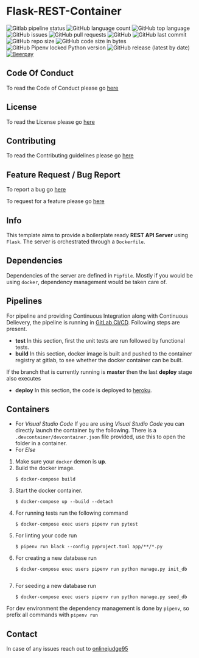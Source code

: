 Flask-REST-Container
====================


![Gitlab pipeline status](https://img.shields.io/gitlab/pipeline/onlinejudge95/Flask-REST-Container)
![GitHub language count](https://img.shields.io/github/languages/count/onlinejudge95/Flask-REST-Container)
![GitHub top language](https://img.shields.io/github/languages/top/onlinejudge95/Flask-REST-Container)
![GitHub issues](https://img.shields.io/github/issues-raw/onlinejudge95/Flask-REST-Container)
![GitHub pull requests](https://img.shields.io/github/issues-pr-raw/onlinejudge95/Flask-REST-Container)
![GitHub](https://img.shields.io/github/license/onlinejudge95/Flask-REST-Container)
![GitHub last commit](https://img.shields.io/github/last-commit/onlinejudge95/Flask-REST-Container)
![GitHub repo size](https://img.shields.io/github/repo-size/onlinejudge95/Flask-REST-Container)
![GitHub code size in bytes](https://img.shields.io/github/languages/code-size/onlinejudge95/Flask-REST-Container)
![GitHub Pipenv locked Python version](https://img.shields.io/github/pipenv/locked/python-version/onlinejudge95/Flask-REST-Container)
![GitHub release (latest by date)](https://img.shields.io/github/v/release/onlinejudge95/Flask-REST-Container)
[![Beerpay](https://beerpay.io/onlinejudge95/Flask-REST-Container/badge.svg)](https://beerpay.io/onlinejudge95/Flask-REST-Container)

## Code Of Conduct
To read the Code of Conduct please go [here](https://github.com/onlinejudge95/Flask-REST-Container/tree/master/.github/CODE_OF_CONDUCT.md)

## License
To read the License please go [here](https://github.com/onlinejudge95/Flask-REST-Container/tree/master/LICENSE)

## Contributing
To read the Contributing guidelines please go [here](https://github.com/onlinejudge95/Flask-REST-Container/tree/master/.github/CONTRIBUTING.md)

## Feature Request / Bug Report
To report a bug go [here](https://github.com/onlinejudge95/Flask-REST-Container/tree/master/.github/ISSUE_TEMPLATE/bug-report.md)

To request for a feature please go [here](https://github.com/onlinejudge95/Flask-REST-Container/tree/master/.github/ISSUE_TEMPLATE/feature_request.md)

## Info
This template aims to provide a boilerplate ready **REST API Server** using `Flask`.
The server is orchestrated through a `Dockerfile`.

## Dependencies
Dependencies of the server are defined in `Pipfile`.
Mostly if you would be using `docker`, dependency management would be taken care of.

## Pipelines
For pipeline and providing Continuous Integration along with Continuous Delievery, the pipeline is
running in [GitLab CI/CD](https://gitlab.com/onlinejudge95/Flask-REST-Container/pipelines).
Following steps are present.
* **test**
    In this section, first the unit tests are run followed by functional tests.
* **build**
    In this section, docker image is built and pushed to the container registry at gitlab,
    to see whether the docker container can be built.

If the branch that is currently running is **master** then the last **deploy** stage also executes
* **deploy**
    In this section, the code is deployed to [heroku](https://rest-container-staging.herokuapp.com/).

## Containers
* For *Visual Studio Code*
If you are using *Visual Studio Code* you can directly launch the container by the following.
There is a `.devcontainer/devcontainer.json` file provided, use this to open the folder in a container.
* For *Else*
1. Make sure your `docker` demon is **up**.
2. Build the docker image.
    ```
    $ docker-compose build
    ```
3. Start the docker container.
    ```
    $ docker-compose up --build --detach
    ```
4. For running tests run the following command
    ```
    $ docker-compose exec users pipenv run pytest
    ```
5. For linting your code run
    ```
    $ pipenv run black --config pyproject.toml app/**/*.py
    ```
6. For creating a new database run
    ```
    $ docker-compose exec users pipenv run python manage.py init_db
    ```
    ```
7. For seeding a new database run
    ```
    $ docker-compose exec users pipenv run python manage.py seed_db
    ```
For dev environment the dependency management is done by `pipenv`, so prefix all commands with `pipenv run`

## Contact
In case of any issues reach out to [onlinejudge95](https://github.com/onlinejudge95)
